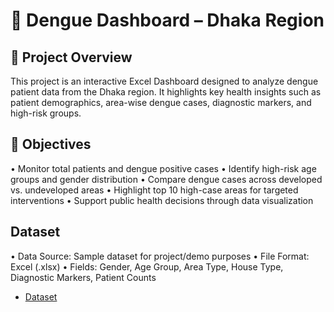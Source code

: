 # 🦟 Dengue Dashboard – Dhaka Region
## 📌 Project Overview
This project is an interactive Excel Dashboard designed to analyze dengue patient data from the Dhaka region.
It highlights key health insights such as patient demographics, area-wise dengue cases, diagnostic markers, and high-risk groups.
## 🎯 Objectives
•	Monitor total patients and dengue positive cases
•	Identify high-risk age groups and gender distribution
•	Compare dengue cases across developed vs. undeveloped areas
•	Highlight top 10 high-case areas for targeted interventions
•	Support public health decisions through data visualization




##  Dataset
•	Data Source: Sample dataset for project/demo purposes
•	File Format: Excel (.xlsx)
•	Fields: Gender, Age Group, Area Type, House Type, Diagnostic Markers, Patient Counts


- <a href="https://github.com/Mahmudulazad/data_analysis_excl_dashboard/blob/main/Dengue%20Project.xlsx">Dataset</a>
